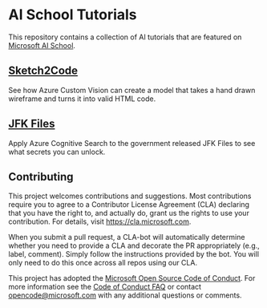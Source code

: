 
# AI School Tutorials

This repository contains a collection of AI tutorials that are featured on [Microsoft AI School](https://aischool.microsoft.com).

## [Sketch2Code](./sketch2code)
See how Azure Custom Vision can create a model that takes a hand drawn wireframe and turns it into valid HTML code.

## [JFK Files](./jfkfiles)
Apply Azure Cognitive Search to the government released JFK Files to see what secrets you can unlock.

## Contributing

This project welcomes contributions and suggestions.  Most contributions require you to agree to a
Contributor License Agreement (CLA) declaring that you have the right to, and actually do, grant us
the rights to use your contribution. For details, visit https://cla.microsoft.com.

When you submit a pull request, a CLA-bot will automatically determine whether you need to provide
a CLA and decorate the PR appropriately (e.g., label, comment). Simply follow the instructions
provided by the bot. You will only need to do this once across all repos using our CLA.

This project has adopted the [Microsoft Open Source Code of Conduct](https://opensource.microsoft.com/codeofconduct/).
For more information see the [Code of Conduct FAQ](https://opensource.microsoft.com/codeofconduct/faq/) or
contact [opencode@microsoft.com](mailto:opencode@microsoft.com) with any additional questions or comments.
